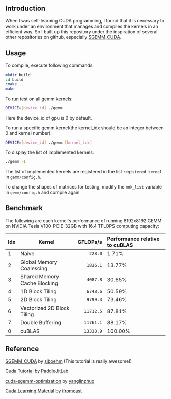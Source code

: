 ## Introduction

When I was self-learning CUDA programming, I found that it is necessary to work under an environment that manages and compiles the kernels in an efficient way. So I built up this repository under the inspiration of several other repositories on github, especially [SGEMM_CUDA](https://github.com/siboehm/SGEMM_CUDA).

## Usage

To compile, execute following commands:
```bash
mkdir build
cd build
cmake ..
make
```

To run test on all gemm kernels:
```bash
DEVICE=[device_id] ./gemm
```
Here the device_id of gpu is 0 by default.

To run a specific gemm kernel(the kernel_idx should be an integer between 0 and kernel number):
```bash
DEVICE=[device_id] ./gemm [kernel_idx]
```

To display the list of implemented kernels:
```bash
./gemm -1
```

The list of implemented kernels are registered in the list `registered_kernel` in `gemm/config.h`.

To change the shapes of matrices for testing, modify the `mnk_list` variable in `gemm/config.h` and compile again.



## Benchmark

The following are each kernel's performance of running 8192x8192 GEMM on NVIDIA Tesla V100-PCIE-32GB with 16.4 TFLOPS computing capacity:

<!-- benchmark_results -->
|Idx| Kernel                           |  GFLOPs/s | Performance relative to cuBLAS |
|:--|----------------------------------|----------:|:-------------------------------|
| 1 | Naive                            |   `228.0` | 1.71%                          |
| 2 | Global Memory Coalescing         |  `1836.1` | 13.77%                         |
| 3 | Shared Memory Cache Blocking     |  `4087.8` | 30.65%                         |
| 4 | 1D Block Tiling                  |  `6748.6` | 50.59%                         |
| 5 | 2D Block Tiling                  |  `9799.3` | 73.46%                         |
| 6 | Vectorized 2D Block Tiling       | `11712.5` | 87.81%                         |
| 7 | Double Buffering                 | `11761.1` | 88.17%                         |
| 0 | cuBLAS                           | `13338.9` | 100.00%                        |
<!-- benchmark_results -->

## Reference

[SGEMM_CUDA](https://github.com/siboehm/SGEMM_CUDA) by [siboehm](https://github.com/siboehm) (This tutorial is really awesome!)

[Cuda Tutorial](https://cuda.keter.top/) by [PaddleJitLab](https://github.com/PaddleJitLab)

[cuda-sgemm-optimization](https://github.com/YangLinzhuo/cuda-sgemm-optimization) by [yanglinzhuo](https://github.com/YangLinzhuo)

[Cuda Learning Material](https://github.com/ifromeast/cuda_learning.git) by [ifromeast](https://github.com/ifromeast)


